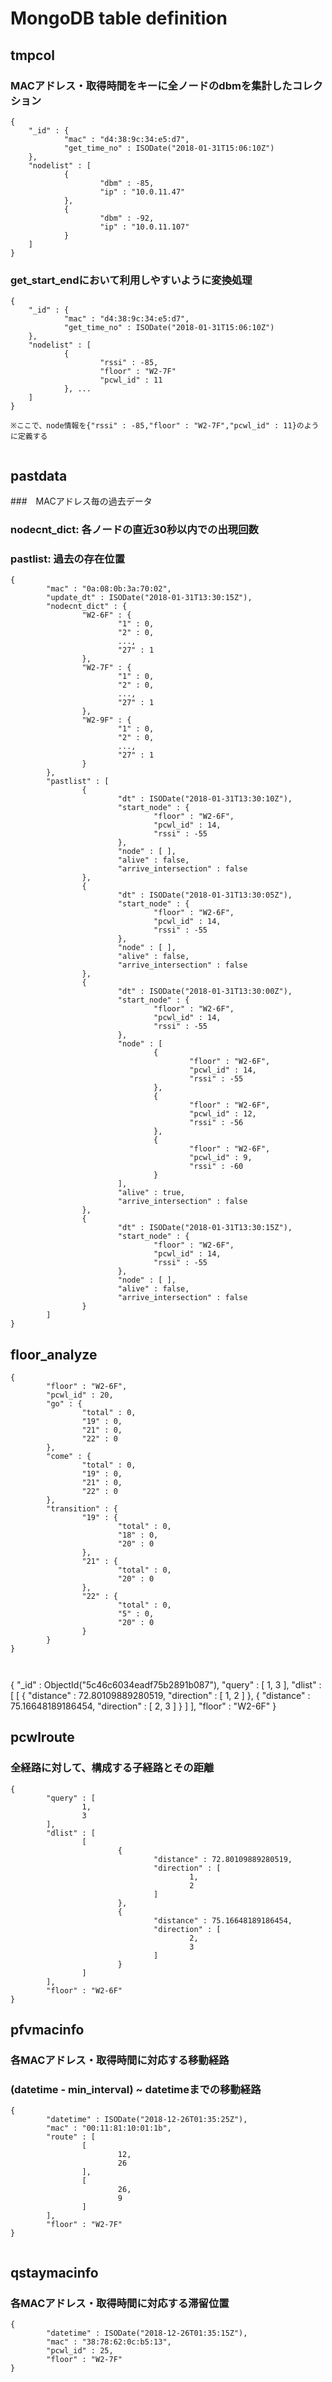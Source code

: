 # MongoDB table definition

## tmpcol 
### MACアドレス・取得時間をキーに全ノードのdbmを集計したコレクション
```
{
    "_id" : {
            "mac" : "d4:38:9c:34:e5:d7",
            "get_time_no" : ISODate("2018-01-31T15:06:10Z")
    },
    "nodelist" : [
            {
                    "dbm" : -85,
                    "ip" : "10.0.11.47"
            },
            {
                    "dbm" : -92,
                    "ip" : "10.0.11.107"
            }
    ]
}
```
### get_start_endにおいて利用しやすいように変換処理
```
{
    "_id" : {
            "mac" : "d4:38:9c:34:e5:d7",
            "get_time_no" : ISODate("2018-01-31T15:06:10Z")
    },
    "nodelist" : [
            {
                    "rssi" : -85,
                    "floor" : "W2-7F"
                    "pcwl_id" : 11
            }, ...
    ]
}

※ここで、node情報を{"rssi" : -85,"floor" : "W2-7F","pcwl_id" : 11}のように定義する


```


## pastdata
###　MACアドレス毎の過去データ
### nodecnt_dict: 各ノードの直近30秒以内での出現回数
### pastlist: 過去の存在位置
```
{
        "mac" : "0a:08:0b:3a:70:02",
        "update_dt" : ISODate("2018-01-31T13:30:15Z"),
        "nodecnt_dict" : {
                "W2-6F" : {
                        "1" : 0,
                        "2" : 0,
                        ...,
                        "27" : 1
                },
                "W2-7F" : {
                        "1" : 0,
                        "2" : 0,
                        ...,
                        "27" : 1
                },
                "W2-9F" : {
                        "1" : 0,
                        "2" : 0,
                        ...,
                        "27" : 1
                }
        },
        "pastlist" : [
                {
                        "dt" : ISODate("2018-01-31T13:30:10Z"),
                        "start_node" : {
                                "floor" : "W2-6F",
                                "pcwl_id" : 14,
                                "rssi" : -55
                        },
                        "node" : [ ],
                        "alive" : false,
                        "arrive_intersection" : false
                },
                {
                        "dt" : ISODate("2018-01-31T13:30:05Z"),
                        "start_node" : {
                                "floor" : "W2-6F",
                                "pcwl_id" : 14,
                                "rssi" : -55
                        },
                        "node" : [ ],
                        "alive" : false,
                        "arrive_intersection" : false
                },
                {
                        "dt" : ISODate("2018-01-31T13:30:00Z"),
                        "start_node" : {
                                "floor" : "W2-6F",
                                "pcwl_id" : 14,
                                "rssi" : -55
                        },
                        "node" : [
                                {
                                        "floor" : "W2-6F",
                                        "pcwl_id" : 14,
                                        "rssi" : -55
                                },
                                {
                                        "floor" : "W2-6F",
                                        "pcwl_id" : 12,
                                        "rssi" : -56
                                },
                                {
                                        "floor" : "W2-6F",
                                        "pcwl_id" : 9,
                                        "rssi" : -60
                                }
                        ],
                        "alive" : true,
                        "arrive_intersection" : false
                },
                {
                        "dt" : ISODate("2018-01-31T13:30:15Z"),
                        "start_node" : {
                                "floor" : "W2-6F",
                                "pcwl_id" : 14,
                                "rssi" : -55
                        },
                        "node" : [ ],
                        "alive" : false,
                        "arrive_intersection" : false
                }
        ]
}
```

## floor_analyze
```
{
        "floor" : "W2-6F",
        "pcwl_id" : 20,
        "go" : {
                "total" : 0,
                "19" : 0,
                "21" : 0,
                "22" : 0
        },
        "come" : {
                "total" : 0,
                "19" : 0,
                "21" : 0,
                "22" : 0
        },
        "transition" : {
                "19" : {
                        "total" : 0,
                        "18" : 0,
                        "20" : 0
                },
                "21" : {
                        "total" : 0,
                        "20" : 0
                },
                "22" : {
                        "total" : 0,
                        "5" : 0,
                        "20" : 0
                }
        }
}



```

{
        "_id" : ObjectId("5c46c6034eadf75b2891b087"),
        "query" : [
                1,
                3
        ],
        "dlist" : [
                [
                        {
                                "distance" : 72.80109889280519,
                                "direction" : [
                                        1,
                                        2
                                ]
                        },
                        {
                                "distance" : 75.16648189186454,
                                "direction" : [
                                        2,
                                        3
                                ]
                        }
                ]
        ],
        "floor" : "W2-6F"
}

## pcwlroute
### 全経路に対して、構成する子経路とその距離
```
{
        "query" : [
                1,
                3
        ],
        "dlist" : [
                [
                        {
                                "distance" : 72.80109889280519,
                                "direction" : [
                                        1,
                                        2
                                ]
                        },
                        {
                                "distance" : 75.16648189186454,
                                "direction" : [
                                        2,
                                        3
                                ]
                        }
                ]
        ],
        "floor" : "W2-6F"
}

```

## pfvmacinfo
### 各MACアドレス・取得時間に対応する移動経路
### (datetime - min_interval) ~ datetimeまでの移動経路
```
{
        "datetime" : ISODate("2018-12-26T01:35:25Z"),
        "mac" : "00:11:81:10:01:1b",
        "route" : [
                [
                        12,
                        26
                ],
                [
                        26,
                        9
                ]
        ],
        "floor" : "W2-7F"
}


```

## qstaymacinfo
### 各MACアドレス・取得時間に対応する滞留位置
```
{
        "datetime" : ISODate("2018-12-26T01:35:15Z"),
        "mac" : "38:78:62:0c:b5:13",
        "pcwl_id" : 25,
        "floor" : "W2-7F"
}
```